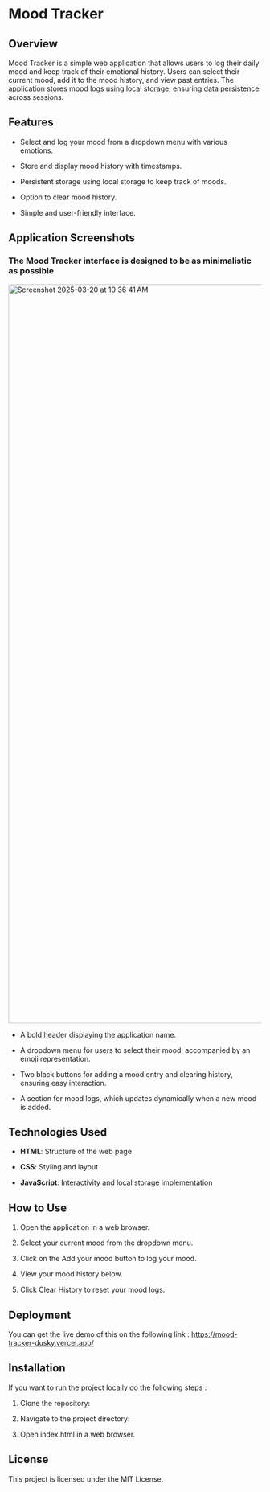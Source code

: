 # Mood Tracker

## Overview

Mood Tracker is a simple web application that allows users to log their daily mood and keep track of their emotional history. Users can select their current mood, add it to the mood history, and view past entries. The application stores mood logs using local storage, ensuring data persistence across sessions.

## Features

- Select and log your mood from a dropdown menu with various emotions.

+ Store and display mood history with timestamps.

* Persistent storage using local storage to keep track of moods.

- Option to clear mood history.

+ Simple and user-friendly interface.

## Application Screenshots

### The Mood Tracker interface is designed to be as minimalistic as possible

<img width="1470" alt="Screenshot 2025-03-20 at 10 36 41 AM" src="https://github.com/user-attachments/assets/df00066f-3523-4845-9611-a57138daa54e" />

- A bold header displaying the application name.

+ A dropdown menu for users to select their mood, accompanied by an emoji representation.

* Two black buttons for adding a mood entry and clearing history, ensuring easy interaction.

- A section for mood logs, which updates dynamically when a new mood is added.

## Technologies Used 

- **HTML**: Structure of the web page

+ **CSS**: Styling and layout

* **JavaScript**: Interactivity and local storage implementation

## How to Use

1. Open the application in a web browser.

2. Select your current mood from the dropdown menu.

3. Click on the Add your mood button to log your mood.

4. View your mood history below.

5. Click Clear History to reset your mood logs.

## Deployment

You can get the live demo of this on the following link : https://mood-tracker-dusky.vercel.app/

## Installation

If you want to run the project locally do the following steps :

1. Clone the repository:

2. Navigate to the project directory:

3. Open index.html in a web browser.

## License

This project is licensed under the MIT License.



